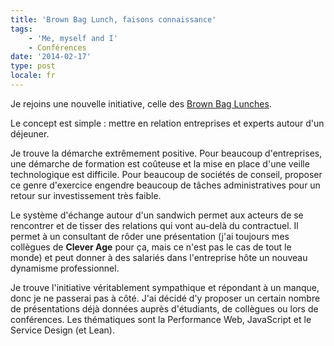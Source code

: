 ```yaml
---
title: 'Brown Bag Lunch, faisons connaissance'
tags:
    - 'Me, myself and I'
    - Conférences
date: '2014-02-17'
type: post
locale: fr
---
```


Je rejoins une nouvelle initiative, celle des [Brown Bag Lunches](http://www.brownbaglunch.fr).

Le concept est simple&nbsp;: mettre en relation entreprises et experts autour d'un déjeuner.

<!-- more -->

Je trouve la démarche extrêmement positive. Pour beaucoup d'entreprises, une démarche de formation est coûteuse et la mise en place d'une veille technologique est difficile. Pour beaucoup de sociétés de conseil, proposer ce genre d'exercice engendre beaucoup de tâches administratives pour un retour sur investissement très faible.

Le système d'échange autour d'un sandwich permet aux acteurs de se rencontrer et de tisser des relations qui vont au-delà du contractuel. Il permet à un consultant de rôder une présentation (j'ai toujours mes collègues de **Clever Age** pour ça, mais ce n'est pas le cas de tout le monde) et peut donner à des salariés dans l'entreprise hôte un nouveau dynamisme professionnel.

Je trouve l'initiative véritablement sympathique et répondant à un manque, donc je ne passerai pas à côté. J'ai décidé d'y proposer un certain nombre de présentations déjà données auprès d'étudiants, de collègues ou lors de conférences. Les thématiques sont la Performance Web, JavaScript et le Service Design (et Lean).
